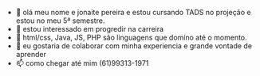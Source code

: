 - 👋 olá meu nome e jonaite pereira e estou cursando TADS no projeção e estou no meu 5ª semestre.
- 👀 estou interessado em progredir na carreira
- 🌱 html/css, Java, JS, PHP são linguagens que domíno até o momento.
- 💞️ eu gostaria de colaborar com minha experiencia e grande vontade de aprender
- 📫 como chegar até mim (61)99313-1971


